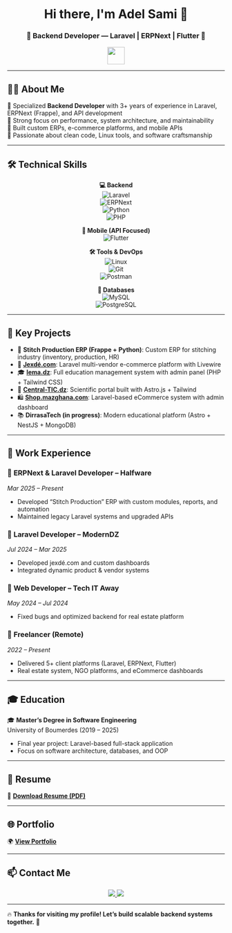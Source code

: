 <h1 align="center">Hi there, I'm Adel Sami 👋</h1>
<h3 align="center">🚀 Backend Developer — Laravel | ERPNext | Flutter 🚀</h3>

<p align="center">
  <img src="https://media.giphy.com/media/hvRJCLFzcasrR4ia7z/giphy.gif" width="40">
<!--   <img src="https://readme-typing-svg.demolab.com?font=Fira+Code&size=22&pause=1000&color=00C8FF&center=true&width=600&lines=Laravel+%7C+ERPNext+%7C+Flutter+%7C+Backend+Specialist;Scalable+Systems+%7C+APIs+%7C+Custom+ERP+Solutions;I+build+robust+web+and+mobile+apps+daily!+💻" alt="Typing SVG"> -->
</p>

---

## 👨‍💻 About Me  

🔹 Specialized **Backend Developer** with 3+ years of experience in Laravel, ERPNext (Frappe), and API development  
🔹 Strong focus on performance, system architecture, and maintainability  
🔹 Built custom ERPs, e-commerce platforms, and mobile APIs  
🔹 Passionate about clean code, Linux tools, and software craftsmanship  

---

## 🛠️ Technical Skills  

<div align="center">

**💻 Backend**  
![Laravel](https://img.shields.io/badge/Laravel-FF2D20?style=for-the-badge&logo=laravel&logoColor=white)  
![ERPNext](https://img.shields.io/badge/ERPNext-4B4BFF?style=for-the-badge&logo=frappe&logoColor=white)  
![Python](https://img.shields.io/badge/Python-3670A0?style=for-the-badge&logo=python&logoColor=white)  
![PHP](https://img.shields.io/badge/PHP-777BB4?style=for-the-badge&logo=php&logoColor=white)

**📱 Mobile (API Focused)**  
![Flutter](https://img.shields.io/badge/Flutter-02569B?style=for-the-badge&logo=flutter&logoColor=white)  

**🛠 Tools & DevOps**  
![Linux](https://img.shields.io/badge/Linux-FCC624?style=for-the-badge&logo=linux&logoColor=black)  
![Git](https://img.shields.io/badge/Git-F05032?style=for-the-badge&logo=git&logoColor=white)  
![Postman](https://img.shields.io/badge/Postman-FF6C37?style=for-the-badge&logo=postman&logoColor=white)  

**💾 Databases**  
![MySQL](https://img.shields.io/badge/MySQL-4479A1?style=for-the-badge&logo=mysql&logoColor=white)  
![PostgreSQL](https://img.shields.io/badge/PostgreSQL-336791?style=for-the-badge&logo=postgresql&logoColor=white)  

</div>

---

## 🌟 Key Projects

- 🧵 **Stitch Production ERP (Frappe + Python)**: Custom ERP for stitching industry (inventory, production, HR)
- 🛒 **[Jexdé.com](http://jexdé.com/)**: Laravel multi-vendor e-commerce platform with Livewire
- 🎓 **[Iema.dz](https://iema.dz)**: Full education management system with admin panel (PHP + Tailwind CSS)
- 🧠 **[Central-TIC.dz](https://central-tic.dz)**: Scientific portal built with Astro.js + Tailwind
- 🛍 **[Shop.mazghana.com](https://shop.mazghana.com/)**: Laravel-based eCommerce system with admin dashboard
- 📚 **DirrasaTech (in progress)**: Modern educational platform (Astro + NestJS + MongoDB)

---

## 💼 Work Experience

### 🔹 **ERPNext & Laravel Developer – Halfware**  
*Mar 2025 – Present*  
- Developed “Stitch Production” ERP with custom modules, reports, and automation  
- Maintained legacy Laravel systems and upgraded APIs

### 🔹 **Laravel Developer – ModernDZ**  
*Jul 2024 – Mar 2025*  
- Developed jexdé.com and custom dashboards  
- Integrated dynamic product & vendor systems

### 🔹 **Web Developer – Tech IT Away**  
*May 2024 – Jul 2024*  
- Fixed bugs and optimized backend for real estate platform

### 🔹 **Freelancer (Remote)**  
*2022 – Present*  
- Delivered 5+ client platforms (Laravel, ERPNext, Flutter)  
- Real estate system, NGO platforms, and eCommerce dashboards

---

## 🎓 Education  

🎓 **Master’s Degree in Software Engineering**  
University of Boumerdes (2019 – 2025)  
- Final year project: Laravel-based full-stack application  
- Focus on software architecture, databases, and OOP

---

## 📝 Resume  

📄 [**Download Resume (PDF)**](https://github.com/samidev016/samidev016/blob/main/my_resume.pdf)

---

## 🌐 Portfolio  

🌍 [**View Portfolio**](https://samidev016.github.io/SamiPorftoflio/)

---

## 📫 Contact Me  

<p align="center">
  <a href="mailto:adelim0555@gmail.com">
    <img src="https://img.shields.io/badge/Email-D14836?style=for-the-badge&logo=gmail&logoColor=white">
  </a>
  <a href="https://www.linkedin.com/in/ibrahim-sami-adel-89619828a/">
    <img src="https://img.shields.io/badge/LinkedIn-0077B5?style=for-the-badge&logo=linkedin&logoColor=white">
  </a>
</p>

---

🔥 **Thanks for visiting my profile! Let’s build scalable backend systems together.** 🚀
